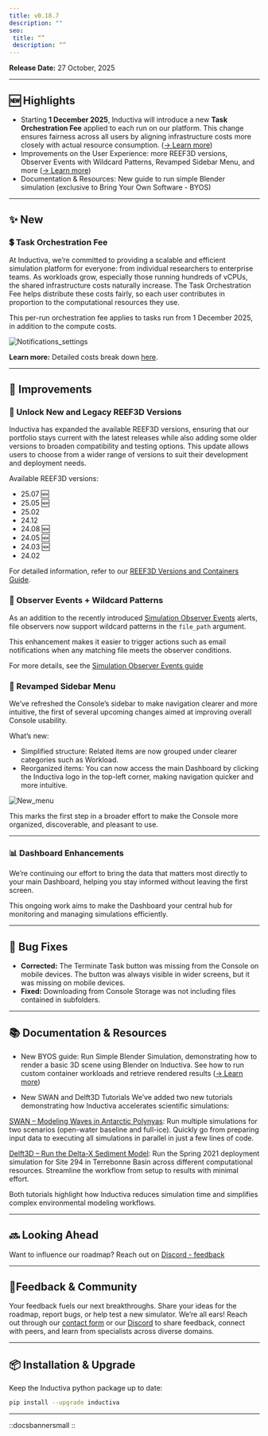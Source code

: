 ```yaml
---
title: v0.18.7
description: ""
seo:
 title: “”
 description: “”
---
```


**Release Date:** 27 October, 2025 

---

## 🆕 Highlights

- Starting **1 December 2025**, Inductiva will introduce a new **Task Orchestration Fee** applied to each run on our platform. This change ensures fairness across all users by aligning infrastructure costs more closely with actual resource consumption. ([→ Learn more](#task-orchestration-fee))
- Improvements on the User Experience: more REEF3D versions, Observer Events with Wildcard Patterns, Revamped Sidebar Menu, and more ([→ Learn more](#improvements))
- Documentation & Resources: New guide to run simple Blender simulation (exclusive to Bring Your Own Software - BYOS)

---

## ✨ New 

### 💲 Task Orchestration Fee
At Inductiva, we’re committed to providing a scalable and efficient simulation platform for everyone: from individual researchers to enterprise teams. As workloads grow, especially those running hundreds of vCPUs, the shared infrastructure costs naturally increase.
The Task Orchestration Fee helps distribute these costs fairly, so each user contributes in proportion to the computational resources they use.

This per-run orchestration fee applies to tasks run from 1 December 2025, in addition to the compute costs.

![Notifications_settings](releases/v0-18/Task_Orchestration_Fee.png)

**Learn more:** Detailed costs break down [here](/how-it-works/basics/how-much-does-it-cost).

---

## 🚀 Improvements

### 🌊 Unlock New and Legacy REEF3D Versions

Inductiva has expanded the available REEF3D versions, ensuring that our portfolio stays current with the latest releases while also adding some older versions to broaden compatibility and testing options. This update allows users to choose from a wider range of versions to suit their development and deployment needs.

Available REEF3D versions:
- 25.07 🆕
- 25.05 🆕
- 25.02
- 24.12
- 24.08 🆕
- 24.05 🆕
- 24.03 🆕
- 24.02

For detailed information, refer to our [REEF3D Versions and Containers Guide](/guides/reef3d/versions-and-containers).


### 👀 Observer Events + Wildcard Patterns

As an addition to the recently introduced [Simulation Observer Events](/guides/release-notes/releases/v0-18/sections/v0-18-4#observer-events) alerts, file observers now support wildcard patterns in the ```file_path``` argument.

This enhancement makes it easier to trigger actions such as email notifications when any matching file meets the observer conditions.

For more details, see the [Simulation Observer Events guide](/guides/scale-up/optimize-workflow/alerts-events/sections/observer-events#wildcard-file-observer-registration)


### 🧭 Revamped Sidebar Menu

We’ve refreshed the Console’s sidebar to make navigation clearer and more intuitive, the first of several upcoming changes aimed at improving overall Console usability.

What’s new:
- Simplified structure: Related items are now grouped under clearer categories such as Workload.
- Reorganized items: You can now access the main Dashboard by clicking the Inductiva logo in the top-left corner, making navigation quicker and more intuitive. 

![New_menu](releases/v0-18/New_menu.gif)

This marks the first step in a broader effort to make the Console more organized, discoverable, and pleasant to use.

---

### 📊 Dashboard Enhancements

We’re continuing our effort to bring the data that matters most directly to your main Dashboard, helping you stay informed without leaving the first screen.

This ongoing work aims to make the Dashboard your central hub for monitoring and managing simulations efficiently.


---

## 🐛 Bug Fixes

- **Corrected:** The Terminate Task button was missing from the Console on mobile devices. The button was always visible in wider screens, but it was missing on mobile devices.
- **Fixed:** Downloading from Console Storage was not including files contained in subfolders.
---

## 📚 Documentation & Resources

- New BYOS guide: Run Simple Blender Simulation, demonstrating how to render a basic 3D scene using Blender on Inductiva. See how to run custom container workloads and retrieve rendered results ([→ Learn more](/guides/expand/bring-your-own-software/run-blender-simulation))

- New SWAN and Delft3D Tutorials
We’ve added two new tutorials demonstrating how Inductiva accelerates scientific simulations:

[SWAN – Modeling Waves in Antarctic Polynyas](/guides/swan/modeling-waves-in-polynyas/): Run multiple simulations for two scenarios (open-water baseline and full-ice). Quickly go from preparing input data to executing all simulations in parallel in just a few lines of code.

[Delft3D – Run the Delta-X Sediment Model](/guides/delft3d/run-delta-x-sediment-model/): Run the Spring 2021 deployment simulation for Site 294 in Terrebonne Basin across different computational resources. Streamline the workflow from setup to results with minimal effort.

Both tutorials highlight how Inductiva reduces simulation time and simplifies complex environmental modeling workflows.

---

## 🔜 Looking Ahead

Want to influence our roadmap? Reach out on [Discord - feedback](https://discord.com/invite/rFkHxVmAbu)

---

## 💬Feedback & Community

Your feedback fuels our next breakthroughs. Share your ideas for the roadmap, report bugs, or help test a new simulator. We’re all ears!
Reach out through our [contact form](https://inductiva.ai/contact) or our [Discord](https://discord.com/invite/rFkHxVmAbu) to share feedback, connect with peers, and learn from specialists across diverse domains.

---

## 📦 Installation & Upgrade

Keep the Inductiva python package up to date: 
```bash
pip install --upgrade inductiva
```

---

::docsbannersmall
::

